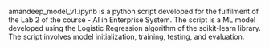 amandeep_model_v1.ipynb is a python script developed for the fulfilment of the Lab 2 of the course - AI in Enterprise System. The script is a ML model developed using the Logistic Regression algorithm of the scikit-learn library. The script involves model initialization, training, testing, and evaluation.
